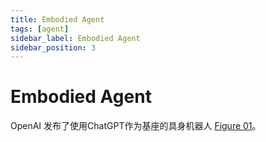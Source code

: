 ```yaml
---
title: Embodied Agent
tags: [agent]
sidebar_label: Embodied Agent
sidebar_position: 3
---
```


# Embodied Agent

OpenAI 发布了使用ChatGPT作为基座的具身机器人 [Figure 01](https://community.openai.com/t/openai-chatgpt-robot-figure-01/681733)。